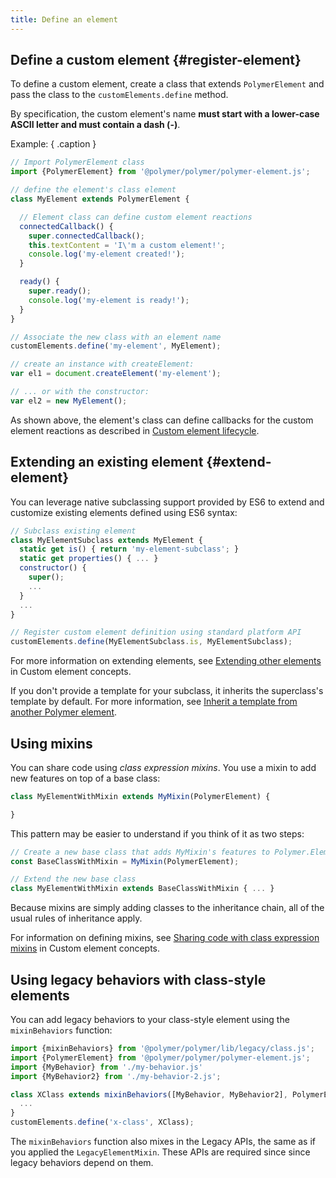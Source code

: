 ```yaml
---
title: Define an element
---
```


<!-- toc -->


## Define a custom element {#register-element}


To define a custom element, create a class that extends `PolymerElement` and pass the class to the
`customElements.define` method.

By specification, the custom element's name **must start with a lower-case ASCII letter and must
contain a dash (-)**.

Example: { .caption }

```js
// Import PolymerElement class
import {PolymerElement} from '@polymer/polymer/polymer-element.js';

// define the element's class element
class MyElement extends PolymerElement {

  // Element class can define custom element reactions
  connectedCallback() {
    super.connectedCallback();
    this.textContent = 'I\'m a custom element!';
    console.log('my-element created!');
  }

  ready() {
    super.ready();
    console.log('my-element is ready!');
  }
}

// Associate the new class with an element name
customElements.define('my-element', MyElement);

// create an instance with createElement:
var el1 = document.createElement('my-element');

// ... or with the constructor:
var el2 = new MyElement();
```

As shown above, the element's class can define callbacks for the custom element reactions as
described in [Custom element lifecycle](custom-elements#element-lifecycle).

## Extending an existing element {#extend-element}

You can leverage native subclassing support provided by ES6 to extend and customize existing
elements defined using ES6 syntax:

```js
// Subclass existing element
class MyElementSubclass extends MyElement {
  static get is() { return 'my-element-subclass'; }
  static get properties() { ... }
  constructor() {
    super();
    ...
  }
  ...
}

// Register custom element definition using standard platform API
customElements.define(MyElementSubclass.is, MyElementSubclass);
```

For more information on extending elements, see [Extending other elements](custom-elements#extending-elements)
in Custom element concepts.

If you don't provide a template for your subclass, it inherits the superclass's template by default.
For more information, see [Inherit a template from another Polymer element](dom-template#inherit).

## Using mixins

You can share code using _class expression mixins_. You use a mixin to add new features on top of a base class:

```js
class MyElementWithMixin extends MyMixin(PolymerElement) {

}
```

This pattern may be easier to understand if you think of it as two steps:

```js
// Create a new base class that adds MyMixin's features to Polymer.Element
const BaseClassWithMixin = MyMixin(PolymerElement);

// Extend the new base class
class MyElementWithMixin extends BaseClassWithMixin { ... }
```

Because mixins are simply adding classes to the inheritance chain, all of the usual rules of
inheritance apply.

For information on defining mixins, see [Sharing code with class expression mixins](custom-elements#mixins)
in Custom element concepts.


## Using legacy behaviors with class-style elements

You can add legacy behaviors to your class-style element using the `mixinBehaviors` function:

```js
import {mixinBehaviors} from '@polymer/polymer/lib/legacy/class.js';
import {PolymerElement} from '@polymer/polymer/polymer-element.js';
import {MyBehavior} from './my-behavior.js'
import {MyBehavior2} from './my-behavior-2.js';

class XClass extends mixinBehaviors([MyBehavior, MyBehavior2], PolymerElement) {
  ...
}
customElements.define('x-class', XClass);
```

The `mixinBehaviors` function also mixes in the Legacy APIs, the same as if you applied the
`LegacyElementMixin`. These APIs are required since since legacy behaviors depend on them.

